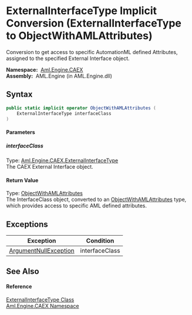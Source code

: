 ExternalInterfaceType Implicit Conversion (ExternalInterfaceType to ObjectWithAMLAttributes)
============================================================================================
Conversion to get access to specific AutomationML defined Attributes, assigned to the specified External Interface object.

  **Namespace:**  [Aml.Engine.CAEX][1]  
  **Assembly:**  AML.Engine (in AML.Engine.dll)

Syntax
------

```csharp
public static implicit operator ObjectWithAMLAttributes (
	ExternalInterfaceType interfaceClass
)
```

#### Parameters

##### *interfaceClass*
Type: [Aml.Engine.CAEX.ExternalInterfaceType][2]  
The CAEX External Interface object.

#### Return Value
Type: [ObjectWithAMLAttributes][3]  
 The InterfaceClass object, converted to an [ObjectWithAMLAttributes][3] type, which provides access to specific AML defined attributes. 

Exceptions
----------

Exception                  | Condition      
-------------------------- | -------------- 
[ArgumentNullException][4] | interfaceClass 


See Also
--------

#### Reference
[ExternalInterfaceType Class][2]  
[Aml.Engine.CAEX Namespace][1]  

[1]: ../README.md
[2]: README.md
[3]: ../../Aml.Engine.AmlObjects/ObjectWithAMLAttributes/README.md
[4]: https://docs.microsoft.com/dotnet/api/system.argumentnullexception
[5]: https://www.automationml.org
[6]: ../../icons/logoShade.png